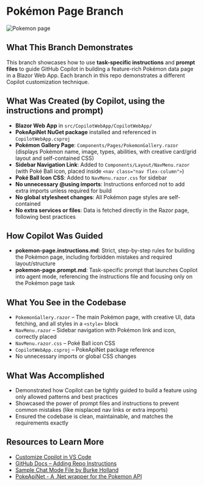 # Pokémon Page Branch

![Pokemon page](https://i.imgur.com/fxT8sPb.png)

## What This Branch Demonstrates
This branch showcases how to use **task-specific instructions** and **prompt files** to guide GitHub Copilot in building a feature-rich Pokémon data page in a Blazor Web App. Each branch in this repo demonstrates a different Copilot customization technique.

## What Was Created (by Copilot, using the instructions and prompt)
- **Blazor Web App** in `src/CopilotWebApp/CopilotWebApp/`
- **PokeApiNet NuGet package** installed and referenced in `CopilotWebApp.csproj`
- **Pokémon Gallery Page**: `Components/Pages/PokemonGallery.razor` (displays Pokémon name, image, types, abilities, with creative card/grid layout and self-contained CSS)
- **Sidebar Navigation Link**: Added to `Components/Layout/NavMenu.razor` (with Poké Ball icon, placed inside `<nav class="nav flex-column">`)
- **Poké Ball Icon CSS**: Added to `NavMenu.razor.css` for sidebar
- **No unnecessary @using imports**: Instructions enforced not to add extra imports unless required for build
- **No global stylesheet changes**: All Pokémon page styles are self-contained
- **No extra services or files**: Data is fetched directly in the Razor page, following best practices

## How Copilot Was Guided
- **pokemon-page.instructions.md**: Strict, step-by-step rules for building the Pokémon page, including forbidden mistakes and required layout/structure
- **pokemon-page.prompt.md**: Task-specific prompt that launches Copilot into agent mode, referencing the instructions file and focusing only on the Pokémon page task

## What You See in the Codebase
- `PokemonGallery.razor` – The main Pokémon page, with creative UI, data fetching, and all styles in a `<style>` block
- `NavMenu.razor` – Sidebar navigation with Pokémon link and icon, correctly placed
- `NavMenu.razor.css` – Poké Ball icon CSS
- `CopilotWebApp.csproj` – PokeApiNet package reference
- No unnecessary imports or global CSS changes

## What Was Accomplished
- Demonstrated how Copilot can be tightly guided to build a feature using only allowed patterns and best practices
- Showcased the power of prompt files and instructions to prevent common mistakes (like misplaced nav links or extra imports)
- Ensured the codebase is clean, maintainable, and matches the requirements exactly

## Resources to Learn More
* [Customize Copilot in VS Code](https://code.visualstudio.com/docs/copilot/copilot-customization)
* [GitHub Docs – Adding Repo Instructions](https://docs.github.com/en/copilot/how-tos/custom-instructions/adding-repository-custom-instructions-for-github-copilot)
* [Sample Chat Mode File by Burke Holland](https://gist.github.com/burkeholland/a232b706994aa2f4b2ddd3d97b11f9a7)
* [PokeApiNet - A .Net wrapper for the Pokemon API](https://github.com/PokeAPI/pokeapinet)

